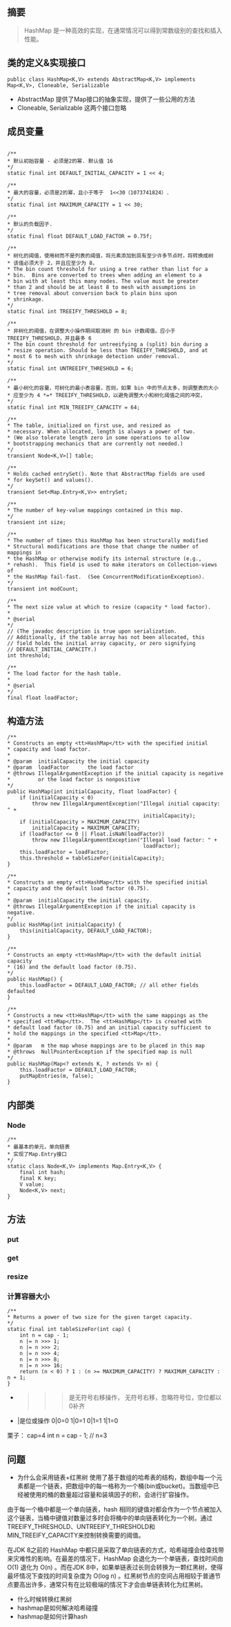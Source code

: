 ## 摘要
> HashMap 是一种高效的实现，在通常情况可以得到常数级别的查找和插入性能。
## 类的定义&实现接口

```
public class HashMap<K,V> extends AbstractMap<K,V> implements Map<K,V>, Cloneable, Serializable
```
* AbstractMap 提供了Map接口的抽象实现，提供了一些公用的方法
* Cloneable, Serializable 这两个接口忽略


## 成员变量

```

/**
* 默认初始容量 - 必须是2的幂. 默认值 16
*/
static final int DEFAULT_INITIAL_CAPACITY = 1 << 4; 

/**
* 最大的容量，必须是2的幂，且小于等于  1<<30（1073741824）.
*/
static final int MAXIMUM_CAPACITY = 1 << 30;

/**
* 默认的负载因子.
*/
static final float DEFAULT_LOAD_FACTOR = 0.75f;

/**
* 树化的阈值，使用树而不是列表的阈值，将元素添加到具有至少许多节点时，将转换成树
* 该值必须大于 2，并且应至少为 8，
* The bin count threshold for using a tree rather than list for a
* bin.  Bins are converted to trees when adding an element to a
* bin with at least this many nodes. The value must be greater
* than 2 and should be at least 8 to mesh with assumptions in
* tree removal about conversion back to plain bins upon
* shrinkage.
*/
static final int TREEIFY_THRESHOLD = 8;

/**
* 非树化的阈值，在调整大小操作期间取消树 的 bin 计数阈值。应小于TREEIFY_THRESHOLD，并且最多 6 
* The bin count threshold for untreeifying a (split) bin during a
* resize operation. Should be less than TREEIFY_THRESHOLD, and at
* most 6 to mesh with shrinkage detection under removal.
*/
static final int UNTREEIFY_THRESHOLD = 6;

/**
* 最小树化的容量，可树化的最小表容量，否则，如果 bin 中的节点太多，则调整表的大小
* 应至少为 4 *=* TREEIFY_THRESHOLD，以避免调整大小和树化阈值之间的冲突，
*/
static final int MIN_TREEIFY_CAPACITY = 64;

/**
* The table, initialized on first use, and resized as
* necessary. When allocated, length is always a power of two.
* (We also tolerate length zero in some operations to allow
* bootstrapping mechanics that are currently not needed.)
*/
transient Node<K,V>[] table;

/**
* Holds cached entrySet(). Note that AbstractMap fields are used
* for keySet() and values().
*/
transient Set<Map.Entry<K,V>> entrySet;

/**
* The number of key-value mappings contained in this map.
*/
transient int size;

/**
* The number of times this HashMap has been structurally modified
* Structural modifications are those that change the number of mappings in
* the HashMap or otherwise modify its internal structure (e.g.,
* rehash).  This field is used to make iterators on Collection-views of
* the HashMap fail-fast.  (See ConcurrentModificationException).
*/
transient int modCount;

/**
* The next size value at which to resize (capacity * load factor).
*
* @serial
*/
// (The javadoc description is true upon serialization.
// Additionally, if the table array has not been allocated, this
// field holds the initial array capacity, or zero signifying
// DEFAULT_INITIAL_CAPACITY.)
int threshold;

/**
* The load factor for the hash table.
*
* @serial
*/
final float loadFactor;

```

## 构造方法

```
/**
* Constructs an empty <tt>HashMap</tt> with the specified initial
* capacity and load factor.
*
* @param  initialCapacity the initial capacity
* @param  loadFactor      the load factor
* @throws IllegalArgumentException if the initial capacity is negative
*         or the load factor is nonpositive
*/
public HashMap(int initialCapacity, float loadFactor) {
    if (initialCapacity < 0)
        throw new IllegalArgumentException("Illegal initial capacity: " +
                                            initialCapacity);
    if (initialCapacity > MAXIMUM_CAPACITY)
        initialCapacity = MAXIMUM_CAPACITY;
    if (loadFactor <= 0 || Float.isNaN(loadFactor))
        throw new IllegalArgumentException("Illegal load factor: " +
                                            loadFactor);
    this.loadFactor = loadFactor;
    this.threshold = tableSizeFor(initialCapacity);
}

/**
* Constructs an empty <tt>HashMap</tt> with the specified initial
* capacity and the default load factor (0.75).
*
* @param  initialCapacity the initial capacity.
* @throws IllegalArgumentException if the initial capacity is negative.
*/
public HashMap(int initialCapacity) {
    this(initialCapacity, DEFAULT_LOAD_FACTOR);
}

/**
* Constructs an empty <tt>HashMap</tt> with the default initial capacity
* (16) and the default load factor (0.75).
*/
public HashMap() {
    this.loadFactor = DEFAULT_LOAD_FACTOR; // all other fields defaulted
}

/**
* Constructs a new <tt>HashMap</tt> with the same mappings as the
* specified <tt>Map</tt>.  The <tt>HashMap</tt> is created with
* default load factor (0.75) and an initial capacity sufficient to
* hold the mappings in the specified <tt>Map</tt>.
*
* @param   m the map whose mappings are to be placed in this map
* @throws  NullPointerException if the specified map is null
*/
public HashMap(Map<? extends K, ? extends V> m) {
    this.loadFactor = DEFAULT_LOAD_FACTOR;
    putMapEntries(m, false);
}
```

## 内部类
### Node

```
/**
* 最基本的单元，单向链表
* 实现了Map.Entry接口
*/
static class Node<K,V> implements Map.Entry<K,V> {
    final int hash;
    final K key;
    V value;
    Node<K,V> next;
}

```


## 方法
### put
### get
### resize
### 计算容器大小
```
/**
* Returns a power of two size for the given target capacity.
*/
static final int tableSizeFor(int cap) {
    int n = cap - 1;
    n |= n >>> 1;
    n |= n >>> 2;
    n |= n >>> 4;
    n |= n >>> 8;
    n |= n >>> 16;
    return (n < 0) ? 1 : (n >= MAXIMUM_CAPACITY) ? MAXIMUM_CAPACITY : n + 1;
}
```
* >>>是无符号右移操作，  无符号右移，忽略符号位，空位都以0补齐   
* |是位或操作 0|0=0 1|0=1 0|1=1 1|1=0

栗子：
    cap=4
    int n = cap - 1;  // n=3


## 问题
* 为什么会采用链表+红黑树
使用了基于数组的哈希表的结构，数组中每一个元素都是一个链表，把数组中的每一格称为一个桶(bin或bucket)。当数组中已经被使用的桶的数量超过容量和装填因子的积，会进行扩容操作。

由于每一个桶中都是一个单向链表，hash 相同的键值对都会作为一个节点被加入这个链表，当桶中键值对数量过多时会将桶中的单向链表转化为一个树。通过TREEIFY_THRESHOLD、UNTREEIFY_THRESHOLD和MIN_TREEIFY_CAPACITY来控制转换需要的阈值。

在JDK 8之前的 HashMap 中都只是采取了单向链表的方式，哈希碰撞会给查找带来灾难性的影响。在最差的情况下，HashMap 会退化为一个单链表，查找时间由 O(1) 退化为 O(n) 。而在JDK 8中，如果单链表过长则会转换为一颗红黑树，使得最坏情况下查找的时间复杂度为 O(log n) 。红黑树节点的空间占用相较于普通节点要高出许多，通常只有在比较极端的情况下才会由单链表转化为红黑树。

* 什么时候转换红黑树
* hashmap是如何解决哈希碰撞
* hashmap是如何计算hash



